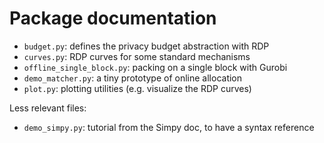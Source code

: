 # Package documentation

- `budget.py`: defines the privacy budget abstraction with RDP
- `curves.py`: RDP curves for some standard mechanisms
- `offline_single_block.py`: packing on a single block with Gurobi
- `demo_matcher.py`: a tiny prototype of online allocation
- `plot.py`: plotting utilities (e.g. visualize the RDP curves)


Less relevant files:
- `demo_simpy.py`: tutorial from the Simpy doc, to have a syntax reference